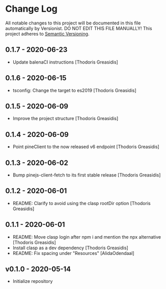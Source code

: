 # Change Log

All notable changes to this project will be documented in this file
automatically by Versionist. DO NOT EDIT THIS FILE MANUALLY!
This project adheres to [Semantic Versioning](http://semver.org/).

## 0.1.7 - 2020-06-23

* Update balenaCI instructions [Thodoris Greasidis]

## 0.1.6 - 2020-06-15

* tsconfig: Change the target to es2019 [Thodoris Greasidis]

## 0.1.5 - 2020-06-09

* Improve the project structure [Thodoris Greasidis]

## 0.1.4 - 2020-06-09

* Point pineClient to the now released v6 endpoint [Thodoris Greasidis]

## 0.1.3 - 2020-06-02

* Bump pinejs-client-fetch to its first stable release [Thodoris Greasidis]

## 0.1.2 - 2020-06-01

* README: Clarify to avoid using the clasp rootDir option [Thodoris Greasidis]

## 0.1.1 - 2020-06-01

* README: Move clasp login after npm i and mention the npx alternative [Thodoris Greasidis]
* Install clasp as a dev dependency [Thodoris Greasidis]
* README: Fix spacing under "Resources" [AlidaOdendaal]

## v0.1.0 - 2020-05-14

* Initialize repository
